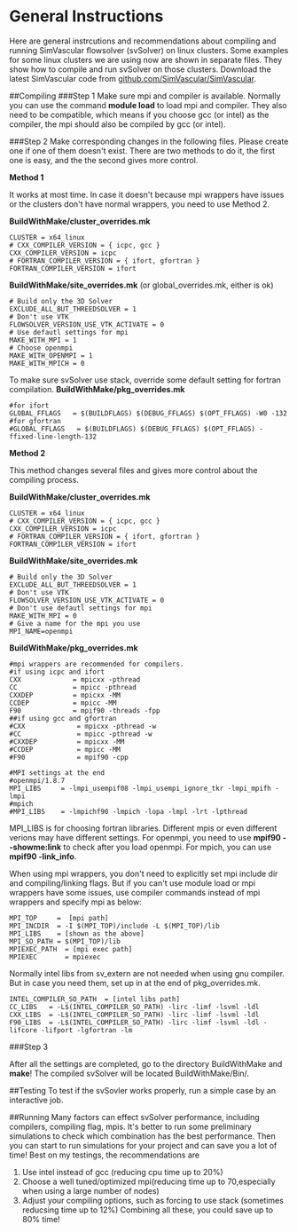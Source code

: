 # General Instructions 
Here are general instrcutions and recommendations about compiling and running SimVascular flowsolver (svSolver) on linux clusters. Some examples for some linux clusters we are using now are shown in separate files. They show how to compile and run svSolver on those clusters. Download the latest SimVascular code from [github.com/SimVascular/SimVascular](http://github.com/SimVascular/SimVascular).

##Compiling
###Step 1
Make sure mpi and compiler is available. Normally you can use the command **module load** to load mpi and compiler. They also need to be compatible, which means if you choose gcc (or intel) as the compiler, the mpi should also be compiled by gcc (or intel). 

###Step 2
Make corresponding changes in the following files. Please create one if one of them doesn't exist. There are two methods to do it, the first one is easy, and the the second gives more control.

**Method 1**

It works at most time. In case it doesn't because mpi wrappers have issues or the clusters don't have normal wrappers, you need to use Method 2.

**BuildWithMake/cluster_overrides.mk**
~~~
CLUSTER = x64_linux
# CXX_COMPILER_VERSION = { icpc, gcc }
CXX_COMPILER_VERSION = icpc
# FORTRAN_COMPILER_VERSION = { ifort, gfortran }
FORTRAN_COMPILER_VERSION = ifort
~~~

**BuildWithMake/site_overrides.mk** (or global_overrides.mk, either is ok)
~~~
# Build only the 3D Solver
EXCLUDE_ALL_BUT_THREEDSOLVER = 1
# Don't use VTK
FLOWSOLVER_VERSION_USE_VTK_ACTIVATE = 0
# Use defautl settings for mpi
MAKE_WITH_MPI = 1
# Choose openmpi
MAKE_WITH_OPENMPI = 1
MAKE_WITH_MPICH = 0
~~~

To make sure svSolver use stack, override some default setting for fortran compilation.
**BuildWithMake/pkg_overrides.mk**
~~~
#for ifort
GLOBAL_FFLAGS   = $(BUILDFLAGS) $(DEBUG_FFLAGS) $(OPT_FFLAGS) -W0 -132
#for gfortran
#GLOBAL_FFLAGS   = $(BUILDFLAGS) $(DEBUG_FFLAGS) $(OPT_FFLAGS) -ffixed-line-length-132
~~~

**Method 2**

This method changes several files and gives more control about the compiling process. 

**BuildWithMake/cluster_overrides.mk**
~~~
CLUSTER = x64_linux
# CXX_COMPILER_VERSION = { icpc, gcc }
CXX_COMPILER_VERSION = icpc
# FORTRAN_COMPILER_VERSION = { ifort, gfortran }
FORTRAN_COMPILER_VERSION = ifort
~~~

**BuildWithMake/site_overrides.mk**
~~~
# Build only the 3D Solver
EXCLUDE_ALL_BUT_THREEDSOLVER = 1
# Don't use VTK
FLOWSOLVER_VERSION_USE_VTK_ACTIVATE = 0
# Don't use defautl settings for mpi
MAKE_WITH_MPI = 0
# Give a name for the mpi you use
MPI_NAME=openmpi
~~~

**BuildWithMake/pkg_overrides.mk**
~~~
#mpi wrappers are recommended for compilers.
#if using icpc and ifort
CXX             = mpicxx -pthread
CC              = mpicc -pthread
CXXDEP          = mpicxx -MM
CCDEP           = mpicc -MM
F90             = mpif90 -threads -fpp
##if using gcc and gfortran
#CXX             = mpicxx -pthread -w
#CC              = mpicc -pthread -w
#CXXDEP          = mpicxx -MM
#CCDEP           = mpicc -MM
#F90             = mpif90 -cpp

#MPI settings at the end
#openmpi/1.8.7
MPI_LIBS     = -lmpi_usempif08 -lmpi_usempi_ignore_tkr -lmpi_mpifh -lmpi
#mpich
#MPI_LIBS    = -lmpichf90 -lmpich -lopa -lmpl -lrt -lpthread
~~~

MPI_LIBS is for choosing fortran libraries. Different mpis or even different verions may have different settings. For openmpi, you need to use **mpif90 --showme:link** to check after you load openmpi. For mpich, you can use **mpif90 -link_info**.

When using mpi wrappers, you don't need to explicitly set mpi include dir and compiling/linking flags. But if you can't use module load or mpi wrappers have some issues, use compiler commands instead of mpi wrappers and specify mpi as below:
~~~
MPI_TOP     =  [mpi path]
MPI_INCDIR  = -I $(MPI_TOP)/include -L $(MPI_TOP)/lib
MPI_LIBS    = [shown as the above]
MPI_SO_PATH = $(MPI_TOP)/lib
MPIEXEC_PATH  = [mpi exec path]
MPIEXEC       = mpiexec
~~~

Normally intel libs from sv_extern are not needed when using gnu compiler. But in case you need them, set up in at the end of pkg_overrides.mk.
~~~
INTEL_COMPILER_SO_PATH  = [intel libs path]
CC_LIBS   = -L$(INTEL_COMPILER_SO_PATH) -lirc -limf -lsvml -ldl
CXX_LIBS  = -L$(INTEL_COMPILER_SO_PATH) -lirc -limf -lsvml -ldl
F90_LIBS  = -L$(INTEL_COMPILER_SO_PATH) -lirc -limf -lsvml -ldl -lifcore -lifport -lgfortran -lm
~~~

###Step 3

After all the settings are completed, go to the directory BuildWithMake and **make**! The compiled svSolver will be located BuildWithMake/Bin/.


##Testing
To test if the svSovler works properly, run a simple case by an interactive job.

##Running
Many factors can effect svSolver performance, including compilers, compiling flag, mpis. It's better to run some preliminary simulations to check which combination has the best performance. Then you can start to run simulations for your project and can save you a lot of time! Best on my testings, the recommendations are
1. Use intel instead of gcc (reducing cpu time up to 20%)
2. Choose a well tuned/optimized mpi(reducing time up to 70,especially when using a large number of nodes)
3. Adjust your compiling options, such as forcing to use stack (sometimes reducsing time up to 12%)
Combining all these, you could save up to 80% time!
